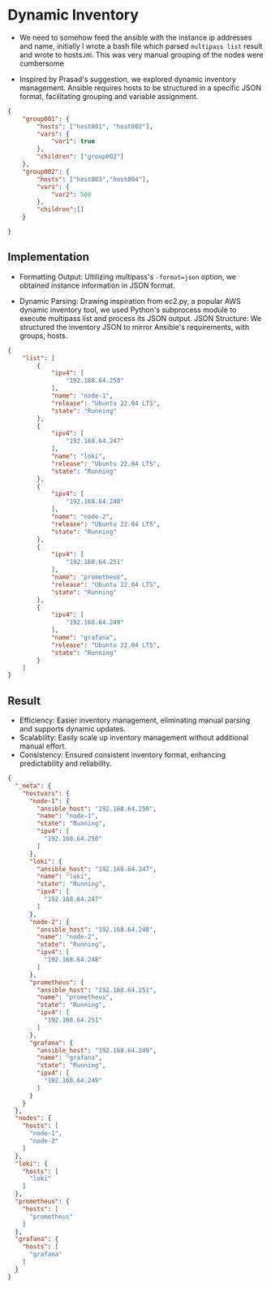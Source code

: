 # Dynamic Inventory

- We need to somehow feed the ansible with the instance ip addresses and name, initially I wrote a bash file which parsed `multipass list` result and wrote to hosts.ini. This was very manual
grouping of the nodes were cumbersome

- Inspired by Prasad's suggestion, we explored dynamic inventory management. Ansible requires hosts to be structured in a specific JSON format, facilitating grouping and variable assignment.

```json
{
    "group001": {
        "hosts": ["host001", "host002"],
        "vars": {
            "var1": true
        },
        "children": ["group002"]
    },
    "group002": {
        "hosts": ["host003","host004"],
        "vars": {
            "var2": 500
        },
        "children":[]
    }

}
```

## Implementation

- Formatting Output: Ultilizing multipass's `-format=json` option, we obtained instance information in JSON format.

- Dynamic Parsing: Drawing inspiration from ec2.py, a popular AWS dynamic inventory tool, we used Python's subprocess module to execute multipass list and process its JSON output.
JSON Structure: We structured the inventory JSON to mirror Ansible's requirements, with groups, hosts.

```json
{
    "list": [
        {
            "ipv4": [
                "192.168.64.250"
            ],
            "name": "node-1",
            "release": "Ubuntu 22.04 LTS",
            "state": "Running"
        },
        {
            "ipv4": [
                "192.168.64.247"
            ],
            "name": "loki",
            "release": "Ubuntu 22.04 LTS",
            "state": "Running"
        },
        {
            "ipv4": [
                "192.168.64.248"
            ],
            "name": "node-2",
            "release": "Ubuntu 22.04 LTS",
            "state": "Running"
        },
        {
            "ipv4": [
                "192.168.64.251"
            ],
            "name": "prometheus",
            "release": "Ubuntu 22.04 LTS",
            "state": "Running"
        },
        {
            "ipv4": [
                "192.168.64.249"
            ],
            "name": "grafana",
            "release": "Ubuntu 22.04 LTS",
            "state": "Running"
        }
    ]
}

```

## Result
- Efficiency: Easier inventory management, eliminating manual parsing and supports dynamic updates.
- Scalability: Easily scale up inventory management without additional manual effort.
- Consistency: Ensured consistent inventory format, enhancing predictability and reliability.

```json
{
  "_meta": {
    "hostvars": {
      "node-1": {
        "ansible_host": "192.168.64.250",
        "name": "node-1",
        "state": "Running",
        "ipv4": [
          "192.168.64.250"
        ]
      },
      "loki": {
        "ansible_host": "192.168.64.247",
        "name": "loki",
        "state": "Running",
        "ipv4": [
          "192.168.64.247"
        ]
      },
      "node-2": {
        "ansible_host": "192.168.64.248",
        "name": "node-2",
        "state": "Running",
        "ipv4": [
          "192.168.64.248"
        ]
      },
      "prometheus": {
        "ansible_host": "192.168.64.251",
        "name": "prometheus",
        "state": "Running",
        "ipv4": [
          "192.168.64.251"
        ]
      },
      "grafana": {
        "ansible_host": "192.168.64.249",
        "name": "grafana",
        "state": "Running",
        "ipv4": [
          "192.168.64.249"
        ]
      }
    }
  },
  "nodes": {
    "hosts": [
      "node-1",
      "node-2"
    ]
  },
  "loki": {
    "hosts": [
      "loki"
    ]
  },
  "prometheus": {
    "hosts": [
      "prometheus"
    ]
  },
  "grafana": {
    "hosts": [
      "grafana"
    ]
  }
}
```

